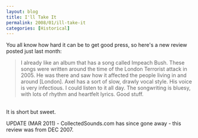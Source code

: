 ```yaml
---
layout: blog
title: I'll Take It
permalink: 2008/01/ill-take-it
categories: [Historical]
---
```


<p>You all know how hard it can be to get good press, so here's a new review posted just last month:<br />

<blockquote>
I already like an album that has a song called Impeach Bush.
These songs were written around the time of the London Terrorist attack in 2005. He was there and saw how it affected the people living in and around [London].
Axel has a sort of slow, drawly vocal style. His voice is very infectious. I could listen to it all day. The songwriting is bluesy, with lots of rhythm and heartfelt lyrics. Good stuff.
</blockquote>

<br />
It is short but sweet.</p>

UPDATE (MAR 2011) - CollectedSounds.com has since gone away - this review was from DEC 2007.
